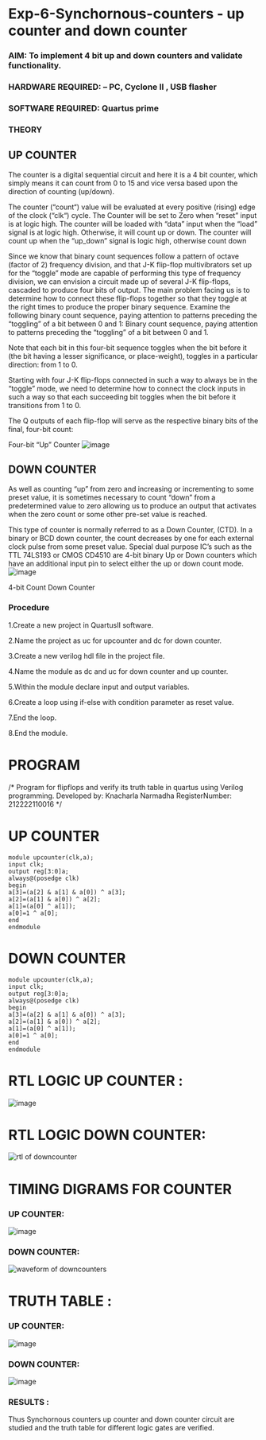# Exp-6-Synchornous-counters - up counter and down counter 
### AIM: To implement 4 bit up and down counters and validate  functionality.
### HARDWARE REQUIRED:  – PC, Cyclone II , USB flasher
### SOFTWARE REQUIRED:   Quartus prime
### THEORY 

## UP COUNTER 
The counter is a digital sequential circuit and here it is a 4 bit counter, which simply means it can count from 0 to 15 and vice versa based upon the direction of counting (up/down). 

The counter (“count“) value will be evaluated at every positive (rising) edge of the clock (“clk“) cycle.
The Counter will be set to Zero when “reset” input is at logic high.
The counter will be loaded with “data” input when the “load” signal is at logic high. Otherwise, it will count up or down.
The counter will count up when the “up_down” signal is logic high, otherwise count down

Since we know that binary count sequences follow a pattern of octave (factor of 2) frequency division, and that J-K flip-flop multivibrators set up for the “toggle” mode are capable of performing this type of frequency division, we can envision a circuit made up of several J-K flip-flops, cascaded to produce four bits of output.
The main problem facing us is to determine how to connect these flip-flops together so that they toggle at the right times to produce the proper binary sequence.
Examine the following binary count sequence, paying attention to patterns preceding the “toggling” of a bit between 0 and 1:
Binary count sequence, paying attention to patterns preceding the “toggling” of a bit between 0 and 1.

Note that each bit in this four-bit sequence toggles when the bit before it (the bit having a lesser significance, or place-weight), toggles in a particular direction: from 1 to 0.



 
 

Starting with four J-K flip-flops connected in such a way to always be in the “toggle” mode, we need to determine how to connect the clock inputs in such a way so that each succeeding bit toggles when the bit before it transitions from 1 to 0.

The Q outputs of each flip-flop will serve as the respective binary bits of the final, four-bit count:

 
 

Four-bit “Up” Counter
![image](https://user-images.githubusercontent.com/36288975/169644758-b2f4339d-9532-40c5-af40-8f4f8c942e2c.png)



## DOWN COUNTER 

As well as counting “up” from zero and increasing or incrementing to some preset value, it is sometimes necessary to count “down” from a predetermined value to zero allowing us to produce an output that activates when the zero count or some other pre-set value is reached.

This type of counter is normally referred to as a Down Counter, (CTD). In a binary or BCD down counter, the count decreases by one for each external clock pulse from some preset value. Special dual purpose IC’s such as the TTL 74LS193 or CMOS CD4510 are 4-bit binary Up or Down counters which have an additional input pin to select either the up or down count mode.
![image](https://user-images.githubusercontent.com/36288975/169644844-1a14e123-7228-4ed8-81a9-eb937dff4ac8.png)


4-bit Count Down Counter
### Procedure
1.Create a new project in QuartusII software.

2.Name the project as uc for upcounter and dc for down counter.

3.Create a new verilog hdl file in the project file.

4.Name the module as dc and uc for down counter and up counter.

5.Within the module declare input and output variables.

6.Create a loop using if-else with condition parameter as reset value.

7.End the loop.

8.End the module.



# PROGRAM 
/*
Program for flipflops  and verify its truth table in quartus using Verilog programming.
Developed by: Knacharla Narmadha
RegisterNumber:  212222110016
*/
# UP COUNTER
```
module upcounter(clk,a);
input clk;
output reg[3:0]a;
always@(posedge clk)
begin
a[3]=(a[2] & a[1] & a[0]) ^ a[3];
a[2]=(a[1] & a[0]) ^ a[2];
a[1]=(a[0] ^ a[1]);
a[0]=1 ^ a[0];
end
endmodule
```

# DOWN COUNTER
```
module upcounter(clk,a);
input clk;
output reg[3:0]a;
always@(posedge clk)
begin
a[3]=(a[2] & a[1] & a[0]) ^ a[3];
a[2]=(a[1] & a[0]) ^ a[2];
a[1]=(a[0] ^ a[1]);
a[0]=1 ^ a[0];
end
endmodule
```




# RTL LOGIC UP COUNTER  :
![image](https://github.com/kancharlaNarmadha/Exp-7-Synchornous-counters-/assets/119559316/616f216c-9580-49ce-9a66-b2e274a49e1b)


# RTL LOGIC DOWN COUNTER:


![rtl of downcounter](https://github.com/kancharlaNarmadha/Exp-7-Synchornous-counters-/assets/119559316/315464d5-97ad-4f8d-b118-6ff3faf4291b)







# TIMING DIGRAMS FOR COUNTER 

### UP COUNTER:
![image](https://github.com/kancharlaNarmadha/Exp-7-Synchornous-counters-/assets/119559316/b3428820-33cc-4745-8e08-1b7be5df6c47)

### DOWN COUNTER:

![waveform of downcounters](https://github.com/kancharlaNarmadha/Exp-7-Synchornous-counters-/assets/119559316/9ef714ab-8fb9-4061-abe6-a86573bafd75)



# TRUTH TABLE :

### UP COUNTER:
![image](https://github.com/kancharlaNarmadha/Exp-7-Synchornous-counters-/assets/119559316/1ee424ba-6a1e-451b-8bf4-307caf2598dd)

### DOWN COUNTER:
![image](https://github.com/kancharlaNarmadha/Exp-7-Synchornous-counters-/assets/119559316/c4cba9d3-8790-482f-84fb-0c6edc763111)





### RESULTS :
Thus Synchornous counters up counter and down counter circuit are studied and the truth table for different logic gates are verified.
